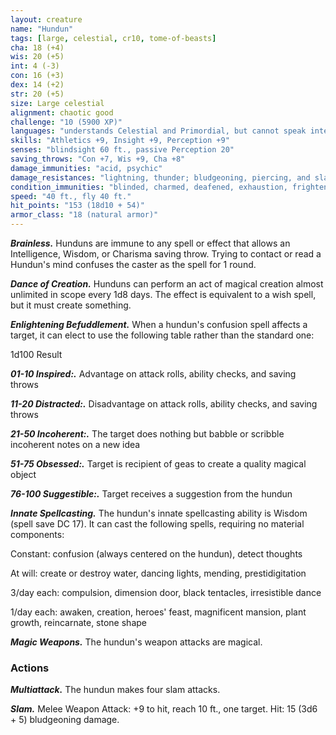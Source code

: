 ```yaml
---
layout: creature
name: "Hundun"
tags: [large, celestial, cr10, tome-of-beasts]
cha: 18 (+4)
wis: 20 (+5)
int: 4 (-3)
con: 16 (+3)
dex: 14 (+2)
str: 20 (+5)
size: Large celestial
alignment: chaotic good
challenge: "10 (5900 XP)"
languages: "understands Celestial and Primordial, but cannot speak intelligibly"
skills: "Athletics +9, Insight +9, Perception +9"
senses: "blindsight 60 ft., passive Perception 20"
saving_throws: "Con +7, Wis +9, Cha +8"
damage_immunities: "acid, psychic"
damage_resistances: "lightning, thunder; bludgeoning, piercing, and slashing from nonmagical weapons"
condition_immunities: "blinded, charmed, deafened, exhaustion, frightened, stunned, unconscious"
speed: "40 ft., fly 40 ft."
hit_points: "153 (18d10 + 54)"
armor_class: "18 (natural armor)"
---
```


***Brainless.*** Hunduns are immune to any spell or effect that allows an Intelligence, Wisdom, or Charisma saving throw. Trying to contact or read a Hundun's mind confuses the caster as the spell for 1 round.

***Dance of Creation.*** Hunduns can perform an act of magical creation almost unlimited in scope every 1d8 days. The effect is equivalent to a wish spell, but it must create something.

***Enlightening Befuddlement.*** When a hundun's confusion spell affects a target, it can elect to use the following table rather than the standard one:

1d100 Result

***01-10 Inspired:.*** Advantage on attack rolls, ability checks, and saving throws

***11-20 Distracted:.*** Disadvantage on attack rolls, ability checks, and saving throws

***21-50 Incoherent:.*** The target does nothing but babble or scribble incoherent notes on a new idea

***51-75 Obsessed:.*** Target is recipient of geas to create a quality magical object

***76-100 Suggestible:.*** Target receives a suggestion from the hundun

***Innate Spellcasting.*** The hundun's innate spellcasting ability is Wisdom (spell save DC 17). It can cast the following spells, requiring no material components:

Constant: confusion (always centered on the hundun), detect thoughts

At will: create or destroy water, dancing lights, mending, prestidigitation

3/day each: compulsion, dimension door, black tentacles, irresistible dance

1/day each: awaken, creation, heroes' feast, magnificent mansion, plant growth, reincarnate, stone shape

***Magic Weapons.*** The hundun's weapon attacks are magical.

### Actions

***Multiattack.*** The hundun makes four slam attacks.

***Slam.*** Melee Weapon Attack: +9 to hit, reach 10 ft., one target. Hit: 15 (3d6 + 5) bludgeoning damage.

